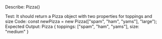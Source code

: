 Describe: Pizza()

Test: It should return a Pizza object with two properties for toppings and size
Code: const newPizza = new Pizza(["spam", "ham", "yams"], "large");
Expected Output: Pizza { toppings: ["spam", "ham", "yams"], size: "medium" }